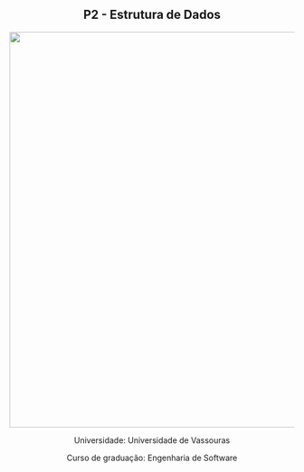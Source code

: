 <h2 align="center">P2 - Estrutura de Dados</h2>
<div align="center">
<img src="https://user-images.githubusercontent.com/47799542/227817195-8da4f449-55d6-42d4-a613-32d9047b6489.png" width="700px" />
</div>
<p align="center" >Universidade: Universidade de Vassouras</p>
<p align="center" >Curso de graduação: Engenharia de Software</p>
